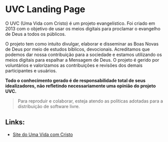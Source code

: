 # UVC Landing Page

O UVC (Uma Vida com Cristo) é um projeto evangelístico. Foi criado em 2013 com o objetivo de usar os meios digitais para proclamar o evangelho de Deus a todos os públicos. 

O projeto tem como intuito divulgar, elaborar e disseminar as Boas Novas de Deus por meio de estudos bíblicos, devocionais. Acreditamos que podemos dar nossa contribuição para a sociedade e estamos utilizando os meios digitais para espalhar a Mensagem de Deus. 
O projeto é gerido por voluntários e valorizamos as contribuições e revisões dos demais participantes e usuários.

**Todo o conhecimento gerado é de responsabilidade total de seus idealizadores, não refletindo necessariamente uma opinião do projeto UVC.**

> Para reproduir e colaborar, esteja atendo as políticas adotadas para a distribuição de software livre.

## Links:

- [Site do Uma Vida com Cristo](https://umavidacomcristo.netlify.app/)